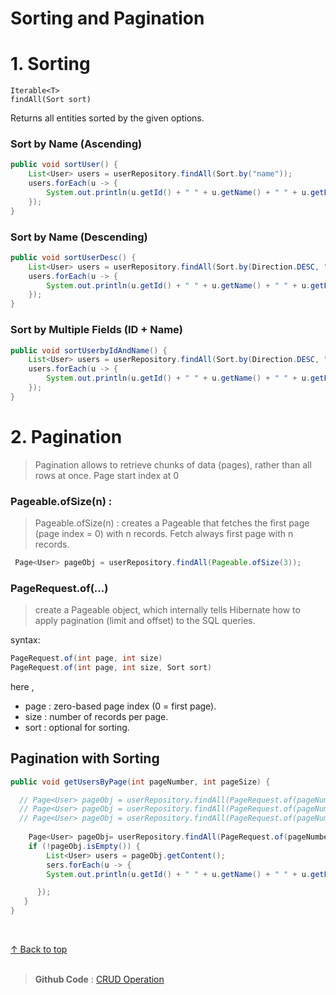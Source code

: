 
<h1 id="top">Sorting and Pagination</h1>


<h1 id="s">1. Sorting</h1>

    Iterable<T>
    findAll(Sort sort)
Returns all entities sorted by the given options.



<h3>Sort by Name (Ascending)</h3>

```java
public void sortUser() {
    List<User> users = userRepository.findAll(Sort.by("name"));
    users.forEach(u -> {
        System.out.println(u.getId() + " " + u.getName() + " " + u.getEmail());
    });
}
```


<h3>Sort by Name (Descending)</h3>

```java
public void sortUserDesc() {
    List<User> users = userRepository.findAll(Sort.by(Direction.DESC, "name"));
    users.forEach(u -> {
        System.out.println(u.getId() + " " + u.getName() + " " + u.getEmail());
    });
}
```

<h3 id="p">Sort by Multiple Fields (ID + Name)</h3>

```java
public void sortUserbyIdAndName() {
    List<User> users = userRepository.findAll(Sort.by(Direction.DESC, "id", "name"));
    users.forEach(u -> {
        System.out.println(u.getId() + " " + u.getName() + " " + u.getEmail());
    });
}
```



<h1>2. Pagination</h1>

>Pagination allows to retrieve chunks of data (pages), rather than all rows at once.
>Page start index at 0


<h3>Pageable.ofSize(n) : </h3>

>Pageable.ofSize(n) : creates a Pageable that fetches the first page (page index = 0) with n records. 
>Fetch always first page with n records.

```java
 Page<User> pageObj = userRepository.findAll(Pageable.ofSize(3));
```

<h3>PageRequest.of(...)</h3>

>create a Pageable object, which internally tells Hibernate how to apply pagination (limit and offset) to the SQL queries.

syntax:
```java
PageRequest.of(int page, int size)
PageRequest.of(int page, int size, Sort sort)
```
here ,

- page : zero-based page index (0 = first page).
- size : number of records per page.
- sort : optional for sorting.

<h2>Pagination with Sorting</h2>

```java
public void getUsersByPage(int pageNumber, int pageSize) {

  // Page<User> pageObj = userRepository.findAll(PageRequest.of(pageNumber, pageSize));
  // Page<User> pageObj = userRepository.findAll(PageRequest.of(pageNumber, pageSize, Sort.by("id")));
  // Page<User> pageObj = userRepository.findAll(PageRequest.of(pageNumber, pageSize, Sort.by(Direction.DESC, "name")));
        
    Page<User> pageObj= userRepository.findAll(PageRequest.of(pageNumber, pageSize, Direction.DESC, "id"));
    if (!pageObj.isEmpty()) {
        List<User> users = pageObj.getContent();
        sers.forEach(u -> {
        System.out.println(u.getId() + " " + u.getName() + " " + u.getEmail());

      });
   }
}
```

<br>

[↑ Back to top](#top)   <br><br>

>**Github Code** : [CRUD Operation](https://github.com/alamgir-ahosain/Learn-Spring-Boot/tree/main/e-crud-opeation) 
